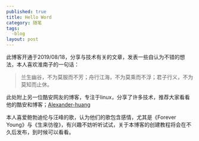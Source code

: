 ```yaml
---
published: true
title: Hello Word
category: 随笔
tags: 
  -blog
layout: post
---
```


此博客开通于2019/08/18，分享与技术有关的文章，发表一些自认为不错的想法，本人喜欢淮南子的一句话：

> 兰生幽谷，不为莫服而不芳；舟行江海，不为莫乘而不浮；君子行义，不为莫知而止休。

此处附上另一位酷安网友的博客，专注于linux，分享了许多技术，推荐大家看看他的酷安和博客；[Alexander-huang](alexander-huang.github.io)

本人喜爱鲍勃迪伦与汪峰的歌，认为他们的歌包含感情，尤其是《Forever Young》与《生来彷徨》，有兴趣不妨听听试试，关于本博客的创建教程将会在不久后发布，到时候可以看看。
